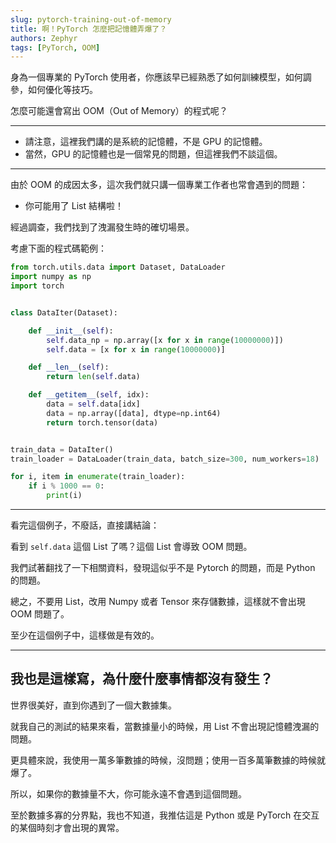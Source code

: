 ```yaml
---
slug: pytorch-training-out-of-memory
title: 啊！PyTorch 怎麼把記憶體弄爆了？
authors: Zephyr
tags: [PyTorch, OOM]
---
```


身為一個專業的 PyTorch 使用者，你應該早已經熟悉了如何訓練模型，如何調參，如何優化等技巧。

怎麼可能還會寫出 OOM（Out of Memory）的程式呢？

<!--truncate-->

---

- 請注意，這裡我們講的是系統的記憶體，不是 GPU 的記憶體。
- 當然，GPU 的記憶體也是一個常見的問題，但這裡我們不談這個。

---

由於 OOM 的成因太多，這次我們就只講一個專業工作者也常會遇到的問題：

- 你可能用了 List 結構啦！

經過調查，我們找到了洩漏發生時的確切場景。

考慮下面的程式碼範例：

```python
from torch.utils.data import Dataset, DataLoader
import numpy as np
import torch


class DataIter(Dataset):

    def __init__(self):
        self.data_np = np.array([x for x in range(10000000)])
        self.data = [x for x in range(10000000)]

    def __len__(self):
        return len(self.data)

    def __getitem__(self, idx):
        data = self.data[idx]
        data = np.array([data], dtype=np.int64)
        return torch.tensor(data)


train_data = DataIter()
train_loader = DataLoader(train_data, batch_size=300, num_workers=18)

for i, item in enumerate(train_loader):
    if i % 1000 == 0:
        print(i)
```

---

看完這個例子，不廢話，直接講結論：

看到 `self.data` 這個 List 了嗎？這個 List 會導致 OOM 問題。

我們試著翻找了一下相關資料，發現這似乎不是 Pytorch 的問題，而是 Python 的問題。

總之，不要用 List，改用 Numpy 或者 Tensor 來存儲數據，這樣就不會出現 OOM 問題了。

至少在這個例子中，這樣做是有效的。

---

## 我也是這樣寫，為什麼什麼事情都沒有發生？

世界很美好，直到你遇到了一個大數據集。

就我自己的測試的結果來看，當數據量小的時候，用 List 不會出現記憶體洩漏的問題。

更具體來說，我使用一萬多筆數據的時候，沒問題；使用一百多萬筆數據的時候就爆了。

所以，如果你的數據量不大，你可能永遠不會遇到這個問題。

至於數據多寡的分界點，我也不知道，我推估這是 Python 或是 PyTorch 在交互的某個時刻才會出現的異常。

